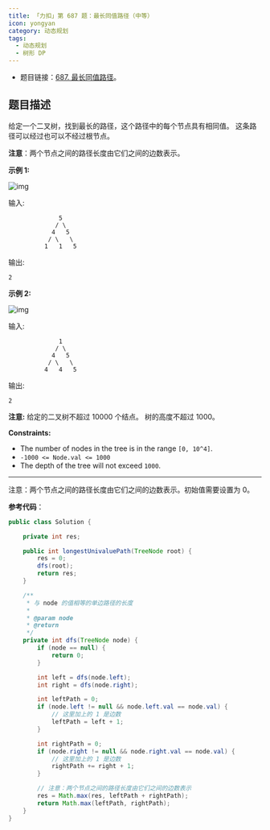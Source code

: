 ```yaml
---
title: 「力扣」第 687 题：最长同值路径（中等）
icon: yongyan
category: 动态规划
tags:
  - 动态规划
  - 树形 DP
---
```


- 题目链接：[687. 最长同值路径](https://leetcode-cn.com/problems/longest-univalue-path/)。

## 题目描述

给定一个二叉树，找到最长的路径，这个路径中的每个节点具有相同值。 这条路径可以经过也可以不经过根节点。

**注意**：两个节点之间的路径长度由它们之间的边数表示。

**示例 1:**

![img](https://assets.leetcode.com/uploads/2020/10/13/ex1.jpg)

输入:

```
              5
             / \
            4   5
           / \   \
          1   1   5
```

输出:

```
2
```

**示例 2:**

![img](https://assets.leetcode.com/uploads/2020/10/13/ex2.jpg)

输入:

```
              1
             / \
            4   5
           / \   \
          4   4   5
```

输出:

```
2
```

**注意:** 给定的二叉树不超过 10000 个结点。 树的高度不超过 1000。

**Constraints:**

- The number of nodes in the tree is in the range `[0, 10^4]`.
- `-1000 <= Node.val <= 1000`
- The depth of the tree will not exceed `1000`.

---

注意：两个节点之间的路径长度由它们之间的边数表示。初始值需要设置为 0。

**参考代码**：

```java
public class Solution {

    private int res;

    public int longestUnivaluePath(TreeNode root) {
        res = 0;
        dfs(root);
        return res;
    }

    /**
     * 与 node 的值相等的单边路径的长度
     *
     * @param node
     * @return
     */
    private int dfs(TreeNode node) {
        if (node == null) {
            return 0;
        }

        int left = dfs(node.left);
        int right = dfs(node.right);

        int leftPath = 0;
        if (node.left != null && node.left.val == node.val) {
            // 这里加上的 1 是边数
            leftPath = left + 1;
        }

        int rightPath = 0;
        if (node.right != null && node.right.val == node.val) {
            // 这里加上的 1 是边数
            rightPath += right + 1;
        }

        // 注意：两个节点之间的路径长度由它们之间的边数表示
        res = Math.max(res, leftPath + rightPath);
        return Math.max(leftPath, rightPath);
    }
}
```
